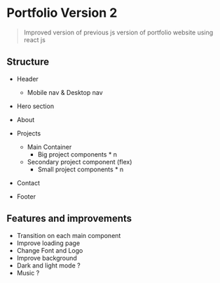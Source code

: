 # Portfolio Version 2 
>Improved version of previous js version of portfolio website using react js 


## Structure
- Header
  - Mobile nav & Desktop nav

- Hero section

- About 

- Projects
  - Main Container
    - Big project components * n 
  - Secondary project component (flex)
    - Small project components * n

- Contact

- Footer


## Features and improvements 
- Transition on each main component 
- Improve loading page 
- Change Font and Logo 
- Improve background 
- Dark and light mode ?
- Music ? 